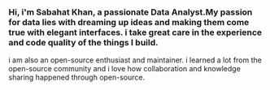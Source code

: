 ### Hi, i'm Sabahat Khan, a passionate Data Analyst.My passion for data lies with dreaming up ideas and making them come true with elegant interfaces. i take great care in the experience and code quality of the things I build.


i am also an open-source enthusiast and maintainer. i learned a lot from the open-source community and i love how collaboration and knowledge sharing happened through open-source.

<!--
**SabahatKhan34/SabahatKhan34** is a ✨ _special_ ✨ repository because its `README.md` (this file) appears on your GitHub profile.

Here are some ideas to get you started:

- 🔭 I’m currently working on 
- 🌱 I’m currently learning ...
- 👯 I’m looking to collaborate on ...
- 🤔 I’m looking for help with ...
- 💬 Ask me about ...
- 📫 How to reach me: ...
- 😄 Pronouns: ...
- ⚡ Fun fact: ...
-->
